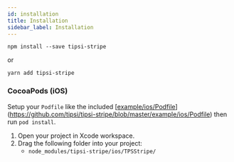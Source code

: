 ```yaml
---
id: installation
title: Installation
sidebar_label: Installation
---
```


```
npm install --save tipsi-stripe
```

or

```
yarn add tipsi-stripe
```

### CocoaPods (iOS)

Setup your `Podfile` like the included [[example/ios/Podfile](example/ios/Podfile)](https://github.com/tipsi/tipsi-stripe/blob/master/example/ios/Podfile) then run `pod install`.

1. Open your project in Xcode workspace.
2. Drag the following folder into your project:
   * `node_modules/tipsi-stripe/ios/TPSStripe/`
